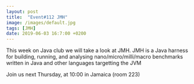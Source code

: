 ```yaml
---
layout: post
title:  "Event#112 JMH"
image: /images/default.jpg
tags: [JMH]
date: 2019-06-03 16:7:00 +0200
---
```


This week on Java club we will take a look at JMH. JMH is a Java harness for building, running, and analysing nano/micro/milli/macro benchmarks written in Java and other languages targetting the JVM[]()

Join us next Thursday, at 10:00 in Jamaica (room 223)
